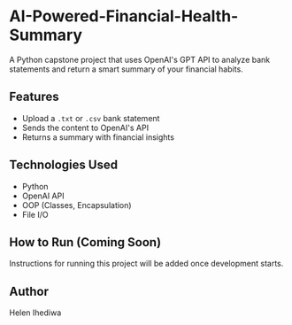 # AI-Powered-Financial-Health-Summary

A Python capstone project that uses OpenAI's GPT API to analyze bank statements and return a smart summary of your financial habits.

## Features

- Upload a `.txt` or `.csv` bank statement
- Sends the content to OpenAI's API
- Returns a summary with financial insights

## Technologies Used

- Python
- OpenAI API
- OOP (Classes, Encapsulation)
- File I/O

## How to Run (Coming Soon)

Instructions for running this project will be added once development starts.

## Author

Helen Ihediwa
